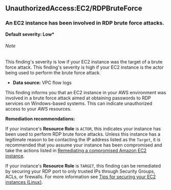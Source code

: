 UnauthorizedAccess:EC2/RDPBruteForce
------------------------------------


### An EC2 instance has been involved in RDP brute force attacks.


**Default severity: Low\***


###### Note

This finding's severity is low if your EC2 instance was the target of a brute force attack. This finding's severity is high if your EC2 instance is the actor being used to perform the brute force attack.


 * **Data source:** VPC flow logs

This finding informs you that an EC2 instance in your AWS environment was involved in a brute force attack aimed at obtaining passwords to RDP services on Windows-based systems. This can indicate unauthorized access to your AWS resources.


**Remediation recommendations:**


If your instance's **Resource Role** is `ACTOR`, this indicates your instance has been used to perform RDP brute force attacks. Unless this instance has a legitimate reason to be contacting the IP address listed as the `Target`, it is recommended that you assume your instance has been compromised and take the actions listed in [Remediating a compromised Amazon EC2 instance](https://docs.aws.amazon.com/guardduty/latest/ug/guardduty_remediate.html#compromised-ec2). 


If your instance's **Resource Role** is `TARGET`, this finding can be remediated by securing your RDP port to only trusted IPs through Security Groups, ACLs, or firewalls. For more information see [Tips for securing your EC2 instances (Linux)](http://aws.amazon.com/articles/tips-for-securing-your-ec2-instance/).

